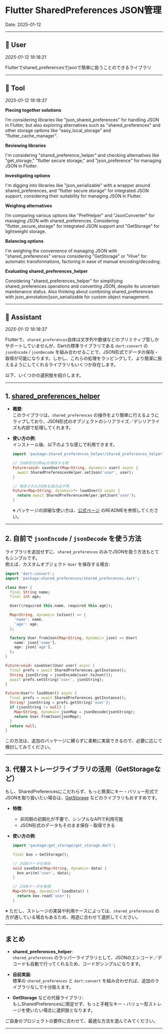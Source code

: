 # Flutter SharedPreferences JSON管理

Date: 2025-01-12

---

## 👤 User
*2025-01-12 19:18:21*

Flutterでshared_preferencesでjsonで簡単に扱うことのできるライブラリ

---

## 🔧 Tool
*2025-01-12 19:18:37*

**Piecing together solutions**

I’m considering libraries like "json_shared_preferences" for handling JSON in Flutter, but also exploring alternatives such as "shared_preferences" and other storage options like "easy_local_storage" and "flutter_cache_manager".

**Reviewing libraries**

I'm considering "shared_preference_helper" and checking alternatives like "get_storage," "flutter secure storage," and "json_preference" for managing JSON in Flutter.

**Investigating options**

I'm digging into libraries like "json_serializable" with a wrapper around shared_preferences, and "flutter secure storage" for integrated JSON support, considering their suitability for managing JSON in Flutter.

**Weighing alternatives**

I’m comparing various options like "PrefHelper" and "JsonConverter" for managing JSON with shared_preferences. Considering "flutter_secure_storage" for integrated JSON support and "GetStorage" for lightweight storage.

**Balancing options**

I'm weighing the convenience of managing JSON with "shared_preferences" versus considering "GetStorage" or "Hive" for automatic transformations, factoring in ease of manual encoding/decoding.

**Evaluating shared_preferences_helper**

Considering "shared_preferences_helper" for simplifying shared_preferences operations and converting JSON, despite its uncertain maintenance status. Also thinking about combining shared_preferences with json_annotation/json_serializable for custom object management.

---

## 🤖 Assistant
*2025-01-12 19:18:37*

Flutterで、`shared_preferences`自体は文字列や数値などのプリミティブ型しかサポートしていませんが、Dartの標準ライブラリである `dart:convert` の `jsonEncode` / `jsonDecode` を組み合わせることで、JSON形式でデータの保存・取得が可能になります。しかし、これらの処理をラッピングして、より簡潔に扱えるようにしてくれるライブラリもいくつか存在します。

以下、いくつかの選択肢を紹介します。

---

## 1. [shared_preferences_helper](https://pub.dev/packages/shared_preferences_helper)

- **概要**:  
  このライブラリは、`shared_preferences` の操作をより簡単に行えるようにラップしており、JSON形式のオブジェクトのシリアライズ／デシリアライズも内部で処理してくれます。  
- **使い方の例**:  
  インストール後、以下のような感じで利用できます。

  ```dart
  import 'package:shared_preferences_helper/shared_preferences_helper.dart';

  // JSON形式のMapを保存する例
  Future<void> saveUser(Map<String, dynamic> user) async {
    await SharedPreferencesHelper.setJson('user', user);
  }

  // 保存されたJSONを読み出す例
  Future<Map<String, dynamic>?> loadUser() async {
    return await SharedPreferencesHelper.getJson('user');
  }
  ```

  ※ パッケージの詳細な使い方は、[公式ページ](https://pub.dev/packages/shared_preferences_helper) のREADMEを参照してください。

---

## 2. 自前で `jsonEncode` / `jsonDecode` を使う方法

ライブラリを追加せずに、`shared_preferences` のみでJSONを扱う方法もとてもシンプルです。  
例えば、カスタムオブジェクト `User` を保存する場合:

```dart
import 'dart:convert';
import 'package:shared_preferences/shared_preferences.dart';

class User {
  final String name;
  final int age;

  User({required this.name, required this.age});

  Map<String, dynamic> toJson() => {
    'name': name,
    'age': age,
  };

  factory User.fromJson(Map<String, dynamic> json) => User(
    name: json['name'],
    age: json['age'],
  );
}

Future<void> saveUser(User user) async {
  final prefs = await SharedPreferences.getInstance();
  String jsonString = jsonEncode(user.toJson());
  await prefs.setString('user', jsonString);
}

Future<User?> loadUser() async {
  final prefs = await SharedPreferences.getInstance();
  String? jsonString = prefs.getString('user');
  if (jsonString != null) {
    Map<String, dynamic> jsonMap = jsonDecode(jsonString);
    return User.fromJson(jsonMap);
  }
  return null;
}
```

この方法は、追加のパッケージに頼らずに柔軟に実装できるので、必要に応じて検討してみてください。

---

## 3. 代替ストレージライブラリの活用（GetStorageなど）

もし、SharedPreferencesにこだわらず、もっと簡潔にキー・バリュー形式でJSONを取り扱いたい場合は、[GetStorage](https://pub.dev/packages/get_storage) などのライブラリもおすすめです。  
- **特徴**:  
  - 非同期の初期化が不要で、シンプルなAPIで利用可能
  - JSON形式のデータもそのまま保存・取得できる  
- **使い方の例**:

  ```dart
  import 'package:get_storage/get_storage.dart';

  final box = GetStorage();

  // JSONデータを保存
  void saveData(Map<String, dynamic> data) {
    box.write('user', data);
  }

  // JSONデータを取得
  Map<String, dynamic>? loadData() {
    return box.read('user');
  }
  ```

※ ただし、ストレージの実装や利用ケースによっては、`shared_preferences` の方が適している場合もあるため、用途に合わせて選択してください。

---

## まとめ

- **shared_preferences_helper**:  
  `shared_preferences` のラッパーライブラリとして、JSONのエンコード／デコードも自動で行ってくれるため、コードがシンプルになります。

- **自前実装**:  
  標準の `shared_preferences` と `dart:convert` を組み合わせれば、追加のライブラリなしで十分扱えます。

- **GetStorage** などの代替ライブラリ:  
  もしSharedPreferencesに限定せず、もっと手軽なキー・バリュー型ストレージを使いたい場合に選択肢となります。

ご自身のプロジェクトの要件に合わせて、最適な方法を選んでみてください。

---
